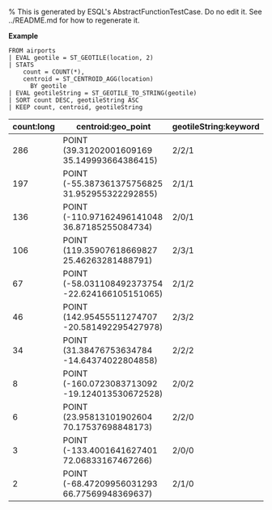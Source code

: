 % This is generated by ESQL's AbstractFunctionTestCase. Do no edit it. See ../README.md for how to regenerate it.

**Example**

```esql
FROM airports
| EVAL geotile = ST_GEOTILE(location, 2)
| STATS
    count = COUNT(*),
    centroid = ST_CENTROID_AGG(location)
      BY geotile
| EVAL geotileString = ST_GEOTILE_TO_STRING(geotile)
| SORT count DESC, geotileString ASC
| KEEP count, centroid, geotileString
```

| count:long | centroid:geo_point | geotileString:keyword |
| --- | --- | --- |
| 286 | POINT (39.31202001609169 35.149993664386415) | 2/2/1 |
| 197 | POINT (-55.387361375756825 31.952955322292855) | 2/1/1 |
| 136 | POINT (-110.97162496141048 36.87185255084734) | 2/0/1 |
| 106 | POINT (119.35907618669827 25.46263281488791) | 2/3/1 |
| 67 | POINT (-58.031108492373754 -22.624166105151065) | 2/1/2 |
| 46 | POINT (142.95455511274707 -20.581492295427978) | 2/3/2 |
| 34 | POINT (31.38476753634784 -14.64374022804858) | 2/2/2 |
| 8 | POINT (-160.0723083713092 -19.124013530672528) | 2/0/2 |
| 6 | POINT (23.95813101902604 70.17537698848173) | 2/2/0 |
| 3 | POINT (-133.4001641627401 72.06833167467266) | 2/0/0 |
| 2 | POINT (-68.47209956031293 66.77569948369637) | 2/1/0 |


